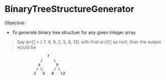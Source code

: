 # BinaryTreeStructureGenerator
Objective:
- To generate binary tree structuer for any given integer array

> Say arr[] = { 7, 4, 9, 2, 5, 8, 12} with first arr[0] as root, then the output would be 
```
                   7
                /     \
               4       9
              / \     / \
             2   5   8   12
```         
